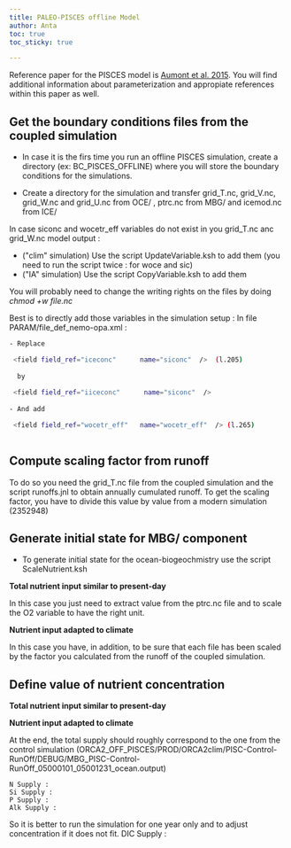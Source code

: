 ```yaml
---
title: PALEO-PISCES offline Model
author: Anta
toc: true
toc_sticky: true

---
```

Reference paper for the PISCES model is [Aumont et al. 2015](https://gmd.copernicus.org/articles/13/3011/2020/gmd-13-3011-2020.html). You will find additional information about parameterization and appropiate references within this paper as well.


## Get the boundary conditions files from the coupled simulation

- In case it is the firs time you run an offline PISCES simulation, create a directory (ex: BC_PISCES_OFFLINE) where you will store the boundary conditions for the simulations. 
 
- Create a directory for the simulation and transfer grid_T.nc, grid_V.nc, grid_W.nc and grid_U.nc from OCE/ , ptrc.nc from MBG/ and icemod.nc from ICE/

In case siconc and wocetr_eff variables do not exist in you grid_T.nc anc grid_W.nc model output :

- ("clim" simulation) Use the script UpdateVariable.ksh to add them (you need to run the script twice : for woce and sic)
- ("IA" simulation) Use the script CopyVariable.ksh to add them 

You will probably need to change the writing rights on the files by doing _chmod +w file.nc_

Best is to directly add those variables in the simulation setup :
In file PARAM/file_def_nemo-opa.xml : 
 
```bash
- Replace 

 <field field_ref="iceconc"      name="siconc"  />  (l.205)
 
  by 
  
 <field field_ref="iiceconc"      name="siconc"  />
 
- And add 

 <field field_ref="wocetr_eff"   name="wocetr_eff"  /> (l.265)
 
```
## Compute scaling factor from runoff

To do so you need the grid_T.nc file from the coupled simulation and the script runoffs.jnl to obtain annually cumulated runoff.
To get the scaling factor, you have to divide this value by value from a modern simulation (2352948)



## Generate initial state for MBG/ component

- To generate initial state for the ocean-biogeochmistry use the script ScaleNutrient.ksh 

__Total nutrient input similar to present-day__

In this case you just need to extract value from the ptrc.nc file and to scale the O2 variable to have the right unit.

__Nutrient input adapted to climate__

In this case you have, in addition, to be sure that each file has been scaled by the factor you calculated from the runoff of the coupled simulation. 

## Define value of nutrient concentration

__Total nutrient input similar to present-day__

__Nutrient input adapted to climate__


At the end, the total supply should roughly correspond to the one from the control simulation (ORCA2_OFF_PISCES/PROD/ORCA2clim/PISC-Control-RunOff/DEBUG/MBG_PISC-Control-RunOff_05000101_05001231_ocean.output)

```
N Supply :
Si Supply :
P Supply :
Alk Supply : 
```

So it is better to run the simulation for one year only and to adjust concentration if it does not fit. 
DIC Supply :


